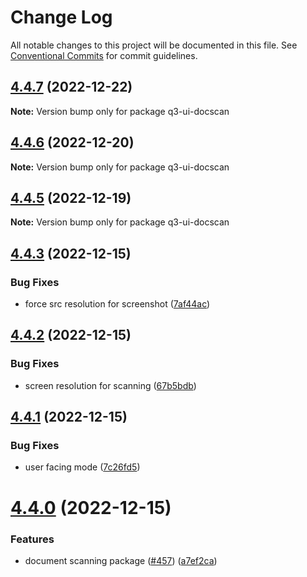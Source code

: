 # Change Log

All notable changes to this project will be documented in this file.
See [Conventional Commits](https://conventionalcommits.org) for commit guidelines.

## [4.4.7](https://github.com/3merge/q/compare/v4.4.6...v4.4.7) (2022-12-22)

**Note:** Version bump only for package q3-ui-docscan





## [4.4.6](https://github.com/3merge/q/compare/v4.4.5...v4.4.6) (2022-12-20)

**Note:** Version bump only for package q3-ui-docscan





## [4.4.5](https://github.com/3merge/q/compare/v4.4.4...v4.4.5) (2022-12-19)

**Note:** Version bump only for package q3-ui-docscan





## [4.4.3](https://github.com/3merge/q/compare/v4.4.2...v4.4.3) (2022-12-15)


### Bug Fixes

* force src resolution for screenshot ([7af44ac](https://github.com/3merge/q/commit/7af44ac91fde1438036a8db729014838c6271636))





## [4.4.2](https://github.com/3merge/q/compare/v4.4.1...v4.4.2) (2022-12-15)


### Bug Fixes

* screen resolution for scanning ([67b5bdb](https://github.com/3merge/q/commit/67b5bdbee4e517c2b6daf5d1a9b7e50219fdd307))





## [4.4.1](https://github.com/3merge/q/compare/v4.4.0...v4.4.1) (2022-12-15)


### Bug Fixes

* user facing mode ([7c26fd5](https://github.com/3merge/q/commit/7c26fd53d5c6c20ae55d6fdbaced6d1722c49353))





# [4.4.0](https://github.com/3merge/q/compare/v4.3.2...v4.4.0) (2022-12-15)


### Features

* document scanning package ([#457](https://github.com/3merge/q/issues/457)) ([a7ef2ca](https://github.com/3merge/q/commit/a7ef2ca56326e0574c0e22888a93ee57442070aa))
